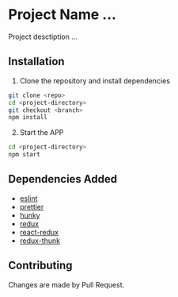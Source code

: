 # Project Name ...

Project desctiption ...

## Installation
1. Clone the repository and install dependencies

```bash
git clone <repo>
cd <project-directory>
git checkout <branch>
npm install
```

2. Start the APP

``` bash
cd <project-directory>
npm start
```

## Dependencies Added
- [eslint](https://eslint.org/)
- [prettier](https://prettier.io/)
- [hunky](https://github.com/Ulflander/hunk.js)
- [redux](https://redux.js.org/)
- [react-redux](https://react-redux.js.org/)
- [redux-thunk](https://github.com/reduxjs/redux-thunk)

## Contributing
Changes are made by Pull Request.